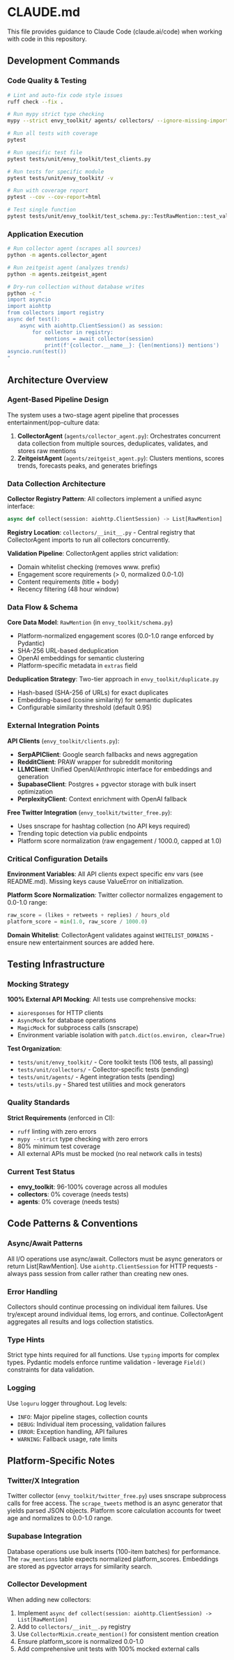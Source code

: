# CLAUDE.md

This file provides guidance to Claude Code (claude.ai/code) when working with code in this repository.

## Development Commands

### Code Quality & Testing
```bash
# Lint and auto-fix code style issues
ruff check --fix .

# Run mypy strict type checking
mypy --strict envy_toolkit/ agents/ collectors/ --ignore-missing-imports

# Run all tests with coverage
pytest

# Run specific test file
pytest tests/unit/envy_toolkit/test_clients.py

# Run tests for specific module
pytest tests/unit/envy_toolkit/ -v

# Run with coverage report
pytest --cov --cov-report=html

# Test single function
pytest tests/unit/envy_toolkit/test_schema.py::TestRawMention::test_valid_mention_creation -v
```

### Application Execution
```bash
# Run collector agent (scrapes all sources)
python -m agents.collector_agent

# Run zeitgeist agent (analyzes trends)
python -m agents.zeitgeist_agent

# Dry-run collection without database writes
python -c "
import asyncio
import aiohttp
from collectors import registry
async def test():
    async with aiohttp.ClientSession() as session:
        for collector in registry:
            mentions = await collector(session)
            print(f'{collector.__name__}: {len(mentions)} mentions')
asyncio.run(test())
"
```

## Architecture Overview

### Agent-Based Pipeline Design
The system uses a two-stage agent pipeline that processes entertainment/pop-culture data:

1. **CollectorAgent** (`agents/collector_agent.py`): Orchestrates concurrent data collection from multiple sources, deduplicates, validates, and stores raw mentions
2. **ZeitgeistAgent** (`agents/zeitgeist_agent.py`): Clusters mentions, scores trends, forecasts peaks, and generates briefings

### Data Collection Architecture
**Collector Registry Pattern**: All collectors implement a unified async interface:
```python
async def collect(session: aiohttp.ClientSession) -> List[RawMention]
```

**Registry Location**: `collectors/__init__.py` - Central registry that CollectorAgent imports to run all collectors concurrently.

**Validation Pipeline**: CollectorAgent applies strict validation:
- Domain whitelist checking (removes www. prefix)
- Engagement score requirements (> 0, normalized 0.0-1.0)
- Content requirements (title + body)
- Recency filtering (48 hour window)

### Data Flow & Schema
**Core Data Model**: `RawMention` (in `envy_toolkit/schema.py`)
- Platform-normalized engagement scores (0.0-1.0 range enforced by Pydantic)
- SHA-256 URL-based deduplication
- OpenAI embeddings for semantic clustering
- Platform-specific metadata in `extras` field

**Deduplication Strategy**: Two-tier approach in `envy_toolkit/duplicate.py`
- Hash-based (SHA-256 of URLs) for exact duplicates
- Embedding-based (cosine similarity) for semantic duplicates
- Configurable similarity threshold (default 0.95)

### External Integration Points
**API Clients** (`envy_toolkit/clients.py`):
- **SerpAPIClient**: Google search fallbacks and news aggregation
- **RedditClient**: PRAW wrapper for subreddit monitoring
- **LLMClient**: Unified OpenAI/Anthropic interface for embeddings and generation
- **SupabaseClient**: Postgres + pgvector storage with bulk insert optimization
- **PerplexityClient**: Context enrichment with OpenAI fallback

**Free Twitter Integration** (`envy_toolkit/twitter_free.py`):
- Uses snscrape for hashtag collection (no API keys required)
- Trending topic detection via public endpoints
- Platform score normalization (raw engagement / 1000.0, capped at 1.0)

### Critical Configuration Details
**Environment Variables**: All API clients expect specific env vars (see README.md). Missing keys cause ValueError on initialization.

**Platform Score Normalization**: Twitter collector normalizes engagement to 0.0-1.0 range:
```python
raw_score = (likes + retweets + replies) / hours_old
platform_score = min(1.0, raw_score / 1000.0)
```

**Domain Whitelist**: CollectorAgent validates against `WHITELIST_DOMAINS` - ensure new entertainment sources are added here.

## Testing Infrastructure

### Mocking Strategy
**100% External API Mocking**: All tests use comprehensive mocks:
- `aioresponses` for HTTP clients
- `AsyncMock` for database operations
- `MagicMock` for subprocess calls (snscrape)
- Environment variable isolation with `patch.dict(os.environ, clear=True)`

**Test Organization**:
- `tests/unit/envy_toolkit/` - Core toolkit tests (106 tests, all passing)
- `tests/unit/collectors/` - Collector-specific tests (pending)
- `tests/unit/agents/` - Agent integration tests (pending)
- `tests/utils.py` - Shared test utilities and mock generators

### Quality Standards
**Strict Requirements** (enforced in CI):
- `ruff` linting with zero errors
- `mypy --strict` type checking with zero errors  
- 80% minimum test coverage
- All external APIs must be mocked (no real network calls in tests)

### Current Test Status
- **envy_toolkit**: 96-100% coverage across all modules
- **collectors**: 0% coverage (needs tests)
- **agents**: 0% coverage (needs tests)

## Code Patterns & Conventions

### Async/Await Patterns
All I/O operations use async/await. Collectors must be async generators or return List[RawMention]. Use `aiohttp.ClientSession` for HTTP requests - always pass session from caller rather than creating new ones.

### Error Handling
Collectors should continue processing on individual item failures. Use try/except around individual items, log errors, and continue. CollectorAgent aggregates all results and logs collection statistics.

### Type Hints
Strict type hints required for all functions. Use `typing` imports for complex types. Pydantic models enforce runtime validation - leverage `Field()` constraints for data validation.

### Logging
Use `loguru` logger throughout. Log levels:
- `INFO`: Major pipeline stages, collection counts
- `DEBUG`: Individual item processing, validation failures  
- `ERROR`: Exception handling, API failures
- `WARNING`: Fallback usage, rate limits

## Platform-Specific Notes

### Twitter/X Integration
Twitter collector (`envy_toolkit/twitter_free.py`) uses snscrape subprocess calls for free access. The `scrape_tweets` method is an async generator that yields parsed JSON objects. Platform score calculation accounts for tweet age and normalizes to 0.0-1.0 range.

### Supabase Integration
Database operations use bulk inserts (100-item batches) for performance. The `raw_mentions` table expects normalized platform_scores. Embeddings are stored as pgvector arrays for similarity search.

### Collector Development
When adding new collectors:
1. Implement `async def collect(session: aiohttp.ClientSession) -> List[RawMention]`
2. Add to `collectors/__init__.py` registry
3. Use `CollectorMixin.create_mention()` for consistent mention creation
4. Ensure platform_score is normalized 0.0-1.0
5. Add comprehensive unit tests with 100% mocked external calls